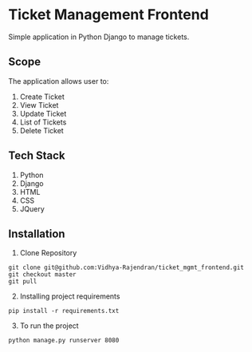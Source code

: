 # Ticket Management Frontend

Simple application in Python Django to manage tickets.


## Scope
The application allows user to:
1. Create Ticket
2. View Ticket
3. Update Ticket
4. List of Tickets
5. Delete Ticket


## Tech Stack
1. Python
2. Django
3. HTML
4. CSS
5. JQuery


## Installation
1. Clone Repository
```
git clone git@github.com:Vidhya-Rajendran/ticket_mgmt_frontend.git
git checkout master
git pull
```
2. Installing project requirements
```
pip install -r requirements.txt
```
3. To run the project
```
python manage.py runserver 8080

